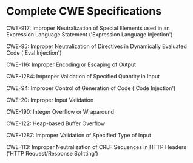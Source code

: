 

# Complete CWE Specifications

CWE-917: Improper Neutralization of Special Elements used in an Expression Language Statement ('Expression Language Injection')

CWE-95: Improper Neutralization of Directives in Dynamically Evaluated Code ('Eval Injection')

CWE-116: Improper Encoding or Escaping of Output

CWE-1284: Improper Validation of Specified Quantity in Input

CWE-94: Improper Control of Generation of Code ('Code Injection')

CWE-20: Improper Input Validation

CWE-190: Integer Overflow or Wraparound

CWE-122: Heap-based Buffer Overflow

CWE-1287: Improper Validation of Specified Type of Input

CWE-113: Improper Neutralization of CRLF Sequences in HTTP Headers ('HTTP Request/Response Splitting')